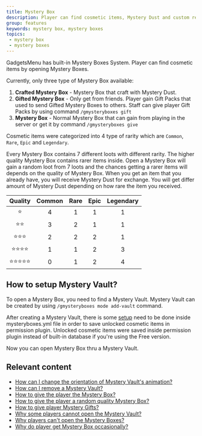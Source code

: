 ```yaml
---
title: Mystery Box
description: Player can find cosmetic items, Mystery Dust and custom rewards from Mystery Box.
group: features
keywords: mystery box, mystery boxes
topics:
 - mystery box
 - mystery boxes
---
```


GadgetsMenu has built-in Mystery Boxes System. Player can find cosmetic items by opening Mystery Boxes.

Currently, only three type of Mystery Box available:

 1. **Crafted Mystery Box** - Mystery Box that craft with Mystery Dust.
 2. **Gifted Mystery Box** - Only get from friends. Player gain Gift Packs that used to send Gifted Mystery Boxes to others. Staff can give player Gift Packs by using command `/gmysteryboxes gift`
 3. **Mystery Box** - Normal Mystery Box that can gain from playing in the server or get it by command `/gmysteryboxes give`


Cosmetic items were categorized into 4 type of rarity which are `Common`, `Rare`, `Epic` and `Legendary`.

Every Mystery Box contains 7 different loots with different rarity. The higher quality Mystery Box contains rarer items inside. Open a Mystery Box will gain a random loot from 7 loots and the chances getting a rarer items will depends on the quality of Mystery Box. When you get an item that you already have, you will receive Mystery Dust for exchange. You will get differ amount of Mystery Dust depending on how rare the item you received.

<div class="md-table-max-content">

| Quality |	Common | Rare | Epic | Legendary |
|:-------:|:------:|:----:|:----:|:---------:|
| ⭐ | 4 | 1 | 1 | 1 |
| ⭐⭐ | 3 | 2 | 1 | 1 |
| ⭐⭐⭐ |	2 | 2 | 2 | 1 |
| ⭐⭐⭐⭐ | 1 | 1 | 2 | 3 |
| ⭐⭐⭐⭐⭐ | 0 | 1 | 2 | 4 |
</div>

## How to setup Mystery Vault?
To open a Mystery Box, you need to find a Mystery Vault. Mystery Vault can be created by using `/gmysteryboxes mode add-vault` command.

After creating a Mystery Vault, there is some [setup](wiki/getting-started/faq#i-have-purchased-a-cosmetic-item-via-mystery-dust-or-found-a-cosmetic-item-from-opening-mystery-box-but-they-still-can-t-access-that-cosmetic-item) need to be done inside mysteryboxes.yml file in order to save unlocked cosmetic items in permission plugin. Unlocked cosmetic items were saved inside permission plugin instead of built-in database if you're using the Free version.

Now you can open Mystery Box thru a Mystery Vault.

## Relevant content
<div class="md-relevant-content">

- [How can I change the orientation of Mystery Vault's animation?](../wiki/getting-started/faq#how-can-i-change-the-orientation-of-mystery-vaults-animation)
- [How can I remove a Mystery Vault?](../wiki/getting-started/faq#how-can-i-remove-a-mystery-vault)
- [How to give the player the Mystery Box?](../wiki/getting-started/faq#how-to-give-the-player-the-mystery-box)
- [How to give the player a random quality Mystery Box?](../wiki/getting-started/faq#how-to-give-the-player-a-random-quality-mystery-box)
- [How to give player Mystery Gifts?](../wiki/getting-started/faq#how-to-give-player-mystery-gifts)
- [Why some players cannot open the Mystery Vault?](../wiki/getting-started/faq#why-some-players-cannot-open-the-mystery-vault)
- [Why players can't open the Mystery Boxes?](../wiki/getting-started/faq#why-players-cant-open-the-mystery-boxes)
- [Why do player get Mystery Box occasionally?](../wiki/getting-started/faq#why-do-player-get-mystery-box-occasionally)
</div>
